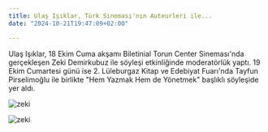 ```yaml
---
title: Ulaş Işıklar, Türk Sineması'nın Auteurleri ile...
date: "2024-10-21T19:47:09+02:00"

---
```

Ulaş Işıklar, 18 Ekim Cuma akşamı Biletinial Torun Center Sineması'nda gerçekleşen Zeki Demirkubuz ile söyleşi etkinliğinde moderatörlük yaptı. 19 Ekim Cumartesi günü ise 2. Lüleburgaz Kitap ve Edebiyat Fuarı'nda Tayfun Pirselimoğlu ile birlikte "Hem Yazmak Hem de Yönetmek" başlıklı söyleşide yer aldı.


![zeki](/images/zeki_1.jpeg)


![zeki](/images/zeki_2.jpeg)
